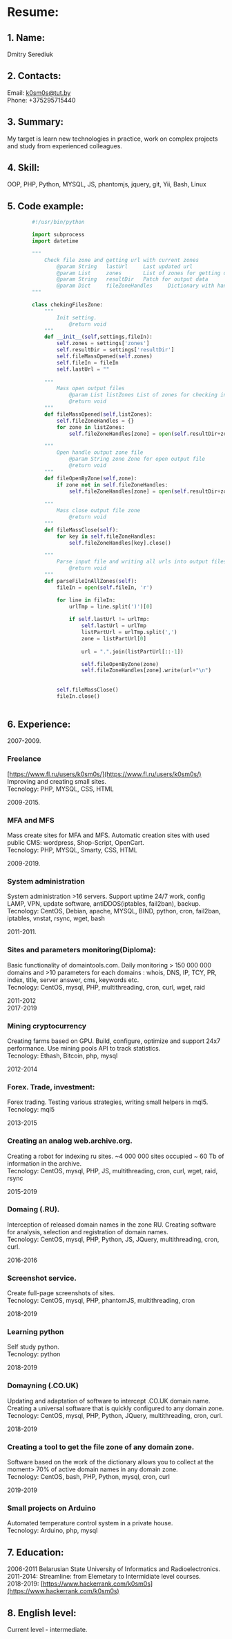 # Resume:
## 1. 	Name:<br/>
Dmitry Serediuk<br/>
## 2. 	Contacts:<br/>
Email: [k0sm0s@tut.by](k0sm0s@tut.by)<br/>
Phone: +375295715440<br/>
## 3. Summary:<br/>
My target is learn new technologies in practice, work on complex projects and study from experienced colleagues.<br/>
## 4. Skill:<br/>
OOP, PHP, Python, MYSQL, JS, phantomjs, jquery, git, Yii, Bash, Linux<br/>
## 5. Code example:<br/>
```python
		#!/usr/bin/python

		import subprocess
		import datetime

		"""
			Check file zone and getting url with current zones
				@param String 	lastUrl  	Last updated url
				@param List		zones  		List of zones for getting data
				@param String	resultDir  	Patch for output data
				@param Dict		fileZoneHandles  	Dictionary with handles opened output files
		"""

		class chekingFilesZone:
			"""
				Init setting.
					@return void
			"""
			def __init__(self,settings,fileIn):
				self.zones = settings['zones']
				self.resultDir = settings['resultDir']
				self.fileMassOpened(self.zones)
				self.fileIn = fileIn
				self.lastUrl = ""
			
			"""
				Mass open output files
					@param List listZones List of zones for checking in input files
					@return void
			"""
			def fileMassOpened(self,listZones):
				self.fileZoneHandles = {}
				for zone in listZones:
					self.fileZoneHandles[zone] = open(self.resultDir+zone+".out","a")

			"""
				Open handle output zone file
					@param String zone Zone for open output file
					@return void
			"""			
			def fileOpenByZone(self,zone):
				if zone not in self.fileZoneHandles:
					self.fileZoneHandles[zone] = open(self.resultDir+zone+".out","a")
			
			"""
				Mass close output file zone
					@return void
			"""			
			def fileMassClose(self):
				for key in self.fileZoneHandles:
					self.fileZoneHandles[key].close()

			"""
				Parse input file and writing all urls into output files
					@return void
			"""
			def parseFileInAllZones(self):
				fileIn = open(self.fileIn, 'r')

				for line in fileIn:		
					urlTmp = line.split(')')[0]
					
					if self.lastUrl != urlTmp:
						self.lastUrl = urlTmp
						listPartUrl = urlTmp.split(',')				
						zone = listPartUrl[0]
						
						url = ".".join(listPartUrl[::-1])		

						self.fileOpenByZone(zone)
						self.fileZoneHandles[zone].write(url+"\n")
					
					
				self.fileMassClose()
				fileIn.close()
			

```

## 6. Experience:<br/>
2007-2009.<br/>
### Freelance<br/>
[https://www.fl.ru/users/k0sm0s/](https://www.fl.ru/users/k0sm0s/)<br/>
Improving and creating small sites.<br/>
Tecnology: PHP, MYSQL, CSS, HTML<br/>

2009-2015.<br/>
### MFA and MFS<br/>
Mass create sites for MFA and MFS. Automatic creation sites with used public CMS: wordpress, Shop-Script, OpenCart.<br/>
Tecnology: PHP, MYSQL, Smarty, CSS, HTML<br/>

2009-2019.<br/>
### System administration
System administration >16 servers. Support uptime 24/7 work, config LAMP, VPN, update software, antiDDOS(iptables, fail2ban), backup. <br/>
Tecnology: CentOS, Debian, apache, MYSQL, BIND, python, cron, fail2ban, iptables, vnstat, rsync, wget, bash<br/>

2011-2011.<br/>
### Sites and parameters monitoring(Diploma):<br/>
Basic functionality of domaintools.com. Daily monitoring > 150 000 000 domains and >10 parameters for each domains : whois, DNS, IP, TCY, PR, index, title, server answer, cms, keywords etc. <br/>
Tecnology: CentOS, mysql, PHP, multithreading, cron, curl, wget, raid<br/>

2011-2012<br/>
2017-2019<br/>
### Mining cryptocurrency
Creating farms based on GPU. Build, configure, optimize and support 24x7 performance. Use mining pools API to track statistics.<br/>
Tecnology: Ethash, Bitcoin, php, mysql<br/>

2012-2014<br/>
### Forex. Trade, investment:<br/>
Forex trading. Testing various strategies, writing small helpers in mql5.<br/>
Tecnology: mql5<br/>

2013-2015<br/>
### Creating an analog web.archive.org.<br/>
Creating a robot for indexing ru sites. ~4 000 000 sites occupied ~ 60 Tb of information in the archive.<br/>
Tecnology: CentOS, mysql, PHP, JS, multithreading, cron, curl, wget, raid, rsync<br/>

2015-2019<br/>
### Domaing (.RU).<br/>
Interception of released domain names in the zone RU. Creating software for analysis, selection and registration of domain names.<br/>
Tecnology: CentOS, mysql, PHP, Python, JS, JQuery, multithreading, cron, curl.<br/>

2016-2016<br/>
### Screenshot service.<br/>
Create full-page screenshots of sites.<br/>
Tecnology: CentOS, mysql, PHP, phantomJS, multithreading, cron<br/>

2018-2019<br/>
### Learning python<br/>
Self study python. <br/>
Tecnology: python<br/>

2018-2019<br/>
### Domayning (.CO.UK)<br/>
Updating and adaptation of software to intercept .CO.UK domain name. Creating a universal software that is quickly configured to any domain zone.<br/>
Tecnology: CentOS, mysql, PHP, Python, JQuery, multithreading, cron, curl.<br/>

2018-2019<br/>
### Creating a tool to get the file zone of any domain zone.<br/>
Software based on the work of the dictionary allows you to collect at the moment> 70% of active domain names in any domain zone.<br/>
Tecnology: CentOS, bash, PHP, Python, mysql, cron, curl<br/>

2019-2019<br/>
### Small projects on Arduino<br/>
Automated temperature control system in a private house.<br/>
Tecnology: Arduino, php, mysql<br/>

## 7. Education:<br/>
2006-2011 	Belarusian State University of Informatics and Radioelectronics.<br/>
2011-2014: 	Streamline: from Elemetary to Intermidiate level courses.<br/>
2018-2019: 	[https://www.hackerrank.com/k0sm0s](https://www.hackerrank.com/k0sm0s)<br/>
	
## 8. English level:<br/>
Current level - intermediate.<br/>
